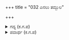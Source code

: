 +++
title = "032 ಎನಲು ತಮ್ಬುಲ"

+++

<details><summary>ಗದ್ಯ (ಕ.ಗ.ಪ) </summary>

32. ಕೃಷ್ಣನು ಬಾಯಿಯಲ್ಲಿದ್ದ ತಾಂಬೂಲರಸವು ಚಿಮ್ಮುವಂತೆ ನಗುತ್ತ ಅರ್ಜುನನನ್ನು ನೋಡಿದನು. ನಿನ್ನ ರೀತಿ ಏನೆಂದು ಹೇಳು ಅರ್ಜುನನೆ ಎನ್ನಲು, ತಲೆಬಾಗಿ ಕೈಮುಗಿದು ನನಗೆ ಬೇರೆ ಅಭಿಪ್ರಾಯ ಏನುಂಟು ? ದುರ್ಯೋಧನನ ಅಭಿಪ್ರಾಯವೇ ನನ್ನ ಅಭಿಪ್ರಾಯ. ನಿಮ್ಮ ನೀತಿಯೇ ನಮ್ಮ ನೀತಿ. ನಮಗೆ ಬೇರೆ ಸ್ವಾತಂತ್ರ್ಯವಿಲ್ಲವೆಂದು ಅರ್ಜುನನು ಹೇಳಿದನು
</details>

<details><summary>ಪದಾರ್ಥ (ಕ.ಗ.ಪ) </summary>

ಅನುನಯ, ನಯ-ನೀತಿ,
</details>
